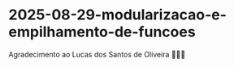 # 2025-08-29-modularizacao-e-empilhamento-de-funcoes

Agradecimento ao Lucas dos Santos de Oliveira 👏👏👏
